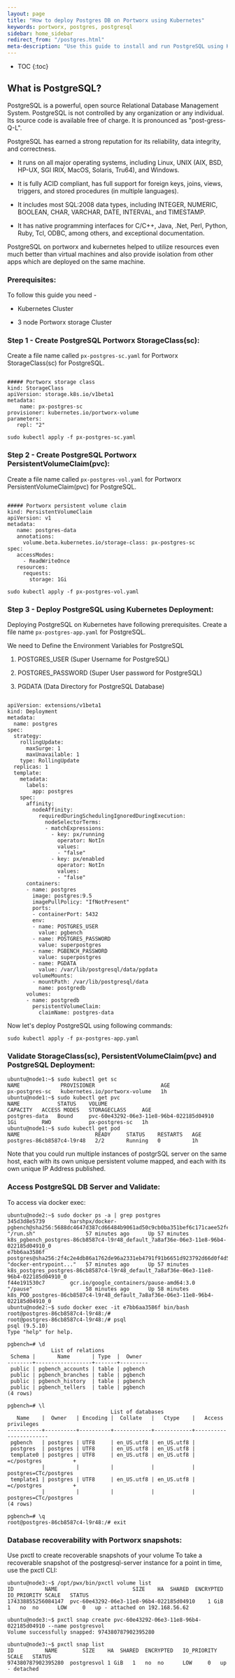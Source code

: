 ```yaml
---
layout: page
title: "How to deploy Postgres DB on Portworx using Kubernetes"
keywords: portworx, postgres, postgresql
sidebar: home_sidebar
redirect_from: "/postgres.html"
meta-description: "Use this guide to install and run PostgreSQL using Kubernetes"
---
```


* TOC
{:toc}


## What is PostgreSQL?

PostgreSQL is a powerful, open source Relational Database Management System. PostgreSQL is not controlled by any organization or any individual. Its source code is available free of charge. It is pronounced as "post-gress-Q-L". 

PostgreSQL has earned a strong reputation for its reliability, data integrity, and correctness. 

*	It runs on all major operating systems, including Linux, UNIX (AIX, BSD, HP-UX, SGI IRIX, MacOS, Solaris, Tru64), and Windows. 

*	It is fully ACID compliant, has full support for foreign keys, joins, views, triggers, and stored procedures (in multiple languages). 

*	It includes most SQL:2008 data types, including INTEGER, NUMERIC, BOOLEAN, CHAR, VARCHAR, DATE, INTERVAL, and TIMESTAMP. 
    
*	It has native programming interfaces for C/C++, Java, .Net, Perl, Python, Ruby, Tcl, ODBC, among others, and exceptional documentation.

PostgreSQL on portworx and kubernetes helped to utilize resources even much better than virtual machines and also provide isolation from other apps which are deployed on the same machine.

### Prerequisites:
To follow this guide you need -

*	Kubernetes Cluster

*	3 node Portworx storage Cluster

### Step 1 - Create PostgreSQL Portworx StorageClass(sc):
Create a file name called `px-postgres-sc.yaml` for Portworx StorageClass(sc) for PostgreSQL.

```

##### Portworx storage class
kind: StorageClass
apiVersion: storage.k8s.io/v1beta1
metadata:
    name: px-postgres-sc
provisioner: kubernetes.io/portworx-volume
parameters:
   repl: "2"

```
`sudo kubectl apply -f px-postgres-sc.yaml`

### Step 2 - Create PostgreSQL Portworx PersistentVolumeClaim(pvc):
Create a file name called `px-postgres-vol.yaml` for Portworx PersistentVolumeClaim(pvc) for PostgreSQL.

```

##### Portworx persistent volume claim
kind: PersistentVolumeClaim
apiVersion: v1
metadata:
   name: postgres-data
   annotations:
     volume.beta.kubernetes.io/storage-class: px-postgres-sc
spec:
   accessModes:
     - ReadWriteOnce
   resources:
     requests:
       storage: 1Gi

```
`sudo kubectl apply -f px-postgres-vol.yaml`

### Step 3 - Deploy PostgreSQL using Kubernetes Deployment:
 
Deploying PostgreSQL on Kubernetes have following prerequisites. 
Create a file name `px-postgres-app.yaml` for PostgreSQL. 
 
We need to Define the Environment Variables for PostgreSQL

1. POSTGRES_USER (Super Username for PostgreSQL)

2. POSTGRES_PASSWORD (Super User password for PostgreSQL)

3. PGDATA (Data Directory for PostgreSQL Database)

```

apiVersion: extensions/v1beta1
kind: Deployment
metadata:
  name: postgres
spec:
  strategy:
    rollingUpdate:
      maxSurge: 1
      maxUnavailable: 1
    type: RollingUpdate
  replicas: 1
  template:
    metadata:
      labels:
        app: postgres
    spec:
      affinity:
        nodeAffinity:
          requiredDuringSchedulingIgnoredDuringExecution:
            nodeSelectorTerms:
            - matchExpressions:
              - key: px/running
                operator: NotIn
                values:
                - "false"
              - key: px/enabled
                operator: NotIn
                values:
                - "false"
      containers:
      - name: postgres
        image: postgres:9.5
        imagePullPolicy: "IfNotPresent"
        ports:
        - containerPort: 5432
        env:
        - name: POSTGRES_USER
          value: pgbench
        - name: POSTGRES_PASSWORD
          value: superpostgres
        - name: PGBENCH_PASSWORD
          value: superpostgres
        - name: PGDATA
          value: /var/lib/postgresql/data/pgdata
        volumeMounts:
        - mountPath: /var/lib/postgresql/data
          name: postgredb
      volumes:
      - name: postgredb
        persistentVolumeClaim:
          claimName: postgres-data

``` 

 Now let's deploy PostgreSQL using following commands:

`sudo kubectl apply -f px-postgres-app.yaml`

### Validate StorageClass(sc), PersistentVolumeClaim(pvc) and PostgreSQL Deployment:
```
ubuntu@node1:~$ sudo kubectl get sc
NAME             PROVISIONER                     AGE
px-postgres-sc   kubernetes.io/portworx-volume   1h
ubuntu@node1:~$ sudo kubectl get pvc
NAME            STATUS    VOLUME                                     CAPACITY   ACCESS MODES   STORAGECLASS     AGE
postgres-data   Bound     pvc-60e43292-06e3-11e8-96b4-022185d04910   1Gi        RWO            px-postgres-sc   1h
ubuntu@node1:~$ sudo kubectl get pod
NAME                        READY     STATUS    RESTARTS   AGE
postgres-86cb8587c4-l9r48   2/2       Running   0          1h
```
Note that you could run multiple instances of postgrSQL server on the same host, each with its own unique persistent volume mapped, and each with its own unique IP Address published.
 
### Access PostgreSQL DB Server and Validate:
 
To access via docker exec:

```
ubuntu@node2:~$ sudo docker ps -a | grep postgres
345d3d8e5739        harshpx/docker-pgbench@sha256:5688dc4647d387cd66484b9061ad50c9cb0ba351bef6c171caee52fee3c66d38                                           "/run.sh"                57 minutes ago      Up 57 minutes                                 k8s_pgbench_postgres-86cb8587c4-l9r48_default_7a8af36e-06e3-11e8-96b4-022185d04910_0
e7bb6aa3586f        postgres@sha256:2f4c2e4db86a1762de96a2331eb4791f91b6651d923792d66d0f4d53c8d67eed                                                         "docker-entrypoint..."   57 minutes ago      Up 57 minutes                                 k8s_postgres_postgres-86cb8587c4-l9r48_default_7a8af36e-06e3-11e8-96b4-022185d04910_0
f44e191530c7        gcr.io/google_containers/pause-amd64:3.0                                                                                                 "/pause"                 58 minutes ago      Up 58 minutes                                 k8s_POD_postgres-86cb8587c4-l9r48_default_7a8af36e-06e3-11e8-96b4-022185d04910_0
ubuntu@node2:~$ sudo docker exec -it e7bb6aa3586f bin/bash
root@postgres-86cb8587c4-l9r48:/#
root@postgres-86cb8587c4-l9r48:/# psql
psql (9.5.10)
Type "help" for help.

pgbench=# \d
              List of relations
 Schema |       Name       | Type  |  Owner
--------+------------------+-------+---------
 public | pgbench_accounts | table | pgbench
 public | pgbench_branches | table | pgbench
 public | pgbench_history  | table | pgbench
 public | pgbench_tellers  | table | pgbench
(4 rows)

pgbench=# \l
                                 List of databases
   Name    |  Owner   | Encoding |  Collate   |   Ctype    |   Access privileges
-----------+----------+----------+------------+------------+-----------------------
 pgbench   | postgres | UTF8     | en_US.utf8 | en_US.utf8 |
 postgres  | postgres | UTF8     | en_US.utf8 | en_US.utf8 |
 template0 | postgres | UTF8     | en_US.utf8 | en_US.utf8 | =c/postgres          +
           |          |          |            |            | postgres=CTc/postgres
 template1 | postgres | UTF8     | en_US.utf8 | en_US.utf8 | =c/postgres          +
           |          |          |            |            | postgres=CTc/postgres
(4 rows)

pgbench=# \q
root@postgres-86cb8587c4-l9r48:/# exit

```

### Database recoverability with Portworx snapshots:

Use pxctl to create recoverable snapshots of your volume
To take a recoverable snapshot of the postgresql-server instance for a point in time, use the pxctl CLI:

```
ubuntu@node3:~$ /opt/pwx/bin/pxctl volume list
ID			NAME						SIZE	HA	SHARED	ENCRYPTED	IO_PRIORITY	SCALE	STATUS
174338855256084147	pvc-60e43292-06e3-11e8-96b4-022185d04910	1 GiB	1	no	no		LOW		0	up - attached on 192.168.56.62

ubuntu@node3:~$ pxctl snap create pvc-60e43292-06e3-11e8-96b4-022185d04910 --name postgresvol
Volume successfully snapped: 974380787902395280

ubuntu@node3:~$ pxctl snap list
ID			NAME		SIZE	HA	SHARED	ENCRYPTED	IO_PRIORITY	SCALE	STATUS
974380787902395280	postgresvol	1 GiB	1	no	no		LOW		0	up - detached

```

